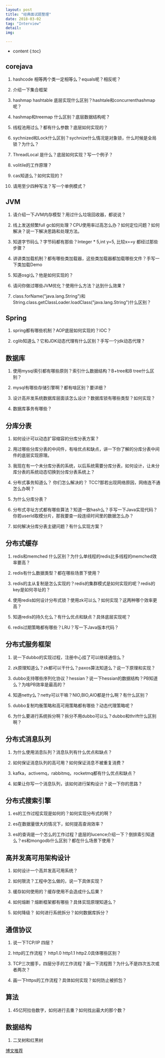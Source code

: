 ```yaml
---
layout: post
title: "经典面试题整理"
date: 2018-03-02
tag: "Interview"
detail: 
img: 

---
```


* content
{:toc}

## corejava

1. hashcode 相等两个类一定相等么？equals呢？相反呢？

2. 介绍一下集合框架

3. hashmap hashtable 底层实现什么区别？hashtale和concurrenthashmap呢？

4. hashmap和treemap 什么区别？底层数据结构呢？

5. 线程池用过么？都有什么参数？底层如何实现的？

6. sychnized和Lock什么区别？sychnize什么情况是对象锁，什么时候是全局锁？为什么？

7. ThreadLocal 是什么？底层如何实现？写一个例子？

8. volitile的工作原理？

9. cas知道么？如何实现的？

10. 请用至少四种写法？写一个单例模式？

## JVM

1. 请介绍一下JVM内存模型？用过什么垃圾回收器，都说说？

2. 线上发送频繁full gc如何处理？CPU使用率过高怎么办？如何定位问题？如何解决？说一下解决思路和处理方法。

3. 知道字节码么？字节码都有那些？Integer * 5,int y=5, 比较x==y 都经过那些步骤？

4. 讲讲类加载机制？都有哪些类加载器，这些类加载器都加载哪些文件？手写一下类加载Demo

5. 知道osgi么？他是如何实现的？

6. 请问你做过哪些JVM优化？使用什么方法？达到什么效果？


7. class.forName("java.lang.String")和String.class.getClassLoader.loadClass("java.lang.String")什么区别？

## Spring

1. spring都有哪些机制？AOP底层如何实现的？IOC？

2. cglib知道么？它和JDK动态代理有什么区别？手写一个jdk动态代理？

## 数据库

1. 使用mysql索引都有哪些原则？索引什么数据结构？B+tree和B tree什么区别？

2. mysql有哪些存储引擎啊？都有啥区别？要详细？

3. 设计高并发系统数据库层面该怎么设计？数据库锁有哪些类型？如何实现？

4. 数据库事务有哪些？

## 分库分表

1. 如何设计可以动态扩容缩容的分库分表方案？

2. 用过哪些分库分表的中间件，有啥优点和缺点，讲一下你了解的分库分表中间件的底层实现原理。

3. 我现在有一个未分库分表的系统，以后系统需要分库分表，如何设计，让未分库分表的系统动态切换到分库分表系统上？

4. 分布式事务知道么？ 你们怎么解决的？ TCC?那若出现网络原因，网络连不通怎么办啊？

5. 为什么分库分表？

6. 分布式寻址方式都有哪些算法？知道一致hash么？手写一下Java实现代码？你若userId取模分片，那我要查一段连续时间里的数据怎么办？

7. 如何解决分库分表主键问题？有什么实现方案？

## 分布式缓存

1. redis和memched 什么区别？为什么单线程的redis比多线程的memched效率要高？

2. redis有什么数据类型？都在哪些场景下使用？

3. redis的主从复制是怎么实现的？redis的集群模式是如何实现的呢？redis的key是如何寻址的？

4. 使用redis如何设计分布式锁？使用zk可以么？如何实现？这两种哪个效率更高？

5. 知道redis的持久化么？有什么优点和缺点？具体底层实现呢？

6. redis过期策略都有哪些？LRU？写一下Java版本代码？

## 分布式服务框架

1. 说一下dubbo的实现过程，注册中心挂了可以继续通信么？

2. zk原理知道么？zk都可以干什么？paxos算法知道么？说一下原理和实现？

3. dubbo支持哪些序列化协议？hessian？说一下hessian的数据结构？PB知道么？为啥PB效率是最高的？

4. 知道netty么？netty可以干嘛？NIO,BIO,AIO都是什么啊？有什么区别？

5. dubbo复制均衡策略和高可用策略都有哪些？动态代理策略呢？

6. 为什么要进行系统拆分啊？拆分不用dubbo可以么？dubbo和thrift什么区别啊？

## 分布式消息队列

1. 为什么使用消息队列？消息队列有什么优点和缺点？

2. 如何保证消息队列的高可用？如何保证消息不被重复消费？

3. kafka，activemq，rabbitmq，rocketmq都有什么优点和缺点？

4. 如果让你写一个消息队列，该如何进行架构设计？说一下你的思路？

## 分布式搜索引擎

1. es的工作过程实现是如何的？如何实现分布式的啊？

2. es在数据量很大的情况下，如何提高查询效率？

3. es的查询是一个怎么的工作过程？底层的lucence介绍一下？倒排索引知道么？es和mongodb什么区别？都在什么场景下使用？

## 高并发高可用架构设计

1. 如何设计一个高并发高可用系统？

2. 如何限流？工程中怎么做的，说一下具体实现？

3. 缓存如何使用的？缓存使用不会造成什么后果？

4. 如何熔断？熔断框架都有哪些？具体实现原理知道么？

5. 如何降级？ 如何进行系统拆分？如何数据库拆分？

## 通信协议

1. 说一下TCP/IP 四层？

2. http的工作流程？ http1.0 http1.1 http2.0具体哪些区别？

3. TCP三次握手，四层分手的工作流程？画一下流程图？为什么不是四次五次或者两次？

4. 画一下https的工作流程？具体如何实现？如何防止被抓包？

## 算法

1. 45亿阿拉伯数字，如何进行去重？如何找出最大的那个数？

## 数据结构

1. 二叉树和红黑树


[博文推荐](https://www.jianshu.com/p/a07d1d4004b0)